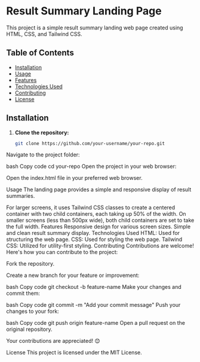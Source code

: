 # Result Summary Landing Page

This project is a simple result summary landing web page created using HTML, CSS, and Tailwind CSS.

## Table of Contents
- [Installation](#installation)
- [Usage](#usage)
- [Features](#features)
- [Technologies Used](#technologies-used)
- [Contributing](#contributing)
- [License](#license)

## Installation

1. **Clone the repository:**

   ```bash
   git clone https://github.com/your-username/your-repo.git
Navigate to the project folder:

bash
Copy code
cd your-repo
Open the project in your web browser:

Open the index.html file in your preferred web browser.

Usage
The landing page provides a simple and responsive display of result summaries.

For larger screens, it uses Tailwind CSS classes to create a centered container with two child containers, each taking up 50% of the width.
On smaller screens (less than 500px wide), both child containers are set to take the full width.
Features
Responsive design for various screen sizes.
Simple and clean result summary display.
Technologies Used
HTML: Used for structuring the web page.
CSS: Used for styling the web page.
Tailwind CSS: Utilized for utility-first styling.
Contributing
Contributions are welcome! Here's how you can contribute to the project:

Fork the repository.

Create a new branch for your feature or improvement:

bash
Copy code
git checkout -b feature-name
Make your changes and commit them:

bash
Copy code
git commit -m "Add your commit message"
Push your changes to your fork:

bash
Copy code
git push origin feature-name
Open a pull request on the original repository.

Your contributions are appreciated! 😊

License
This project is licensed under the MIT License.

